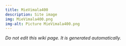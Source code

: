 ```yaml
---
title: MieVimala400
description: Site image
img: MieVimala400.png
img-alt: Picture MieVimala400.png
---
```


_Do not edit this wiki page. It is generated automatically._ 

